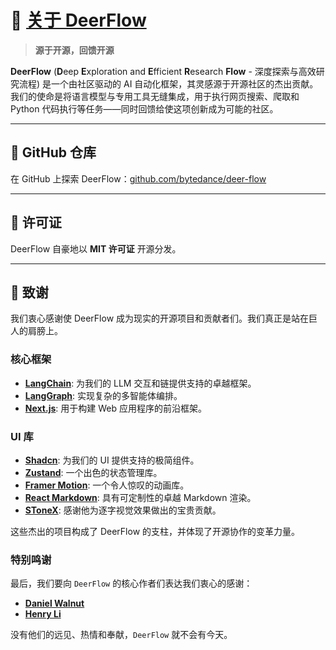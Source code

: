 # 🦌 [关于 DeerFlow](https://github.com/bytedance/deer-flow)

> **源于开源，回馈开源**

**DeerFlow** (**D**eep **E**xploration and **E**fficient **R**esearch **Flow** - 深度探索与高效研究流程) 是一个由社区驱动的 AI 自动化框架，其灵感源于开源社区的杰出贡献。我们的使命是将语言模型与专用工具无缝集成，用于执行网页搜索、爬取和 Python 代码执行等任务——同时回馈给使这项创新成为可能的社区。

---

## 🌟 GitHub 仓库

在 GitHub 上探索 DeerFlow：[github.com/bytedance/deer-flow](https://github.com/bytedance/deer-flow)

---

## 📜 许可证

DeerFlow 自豪地以 **MIT 许可证** 开源分发。

---

## 🙌 致谢

我们衷心感谢使 DeerFlow 成为现实的开源项目和贡献者们。我们真正是站在巨人的肩膀上。

### 核心框架
- **[LangChain](https://github.com/langchain-ai/langchain)**: 为我们的 LLM 交互和链提供支持的卓越框架。
- **[LangGraph](https://github.com/langchain-ai/langgraph)**: 实现复杂的多智能体编排。
- **[Next.js](https://nextjs.org/)**: 用于构建 Web 应用程序的前沿框架。

### UI 库
- **[Shadcn](https://ui.shadcn.com/)**: 为我们的 UI 提供支持的极简组件。
- **[Zustand](https://zustand.docs.pmnd.rs/)**: 一个出色的状态管理库。
- **[Framer Motion](https://www.framer.com/motion/)**: 一个令人惊叹的动画库。
- **[React Markdown](https://www.npmjs.com/package/react-markdown)**: 具有可定制性的卓越 Markdown 渲染。
- **[SToneX](https://github.com/stonexer)**: 感谢他为逐字视觉效果做出的宝贵贡献。

这些杰出的项目构成了 DeerFlow 的支柱，并体现了开源协作的变革力量。

### 特别鸣谢
最后，我们要向 `DeerFlow` 的核心作者们表达我们衷心的感谢：

- **[Daniel Walnut](https://github.com/hetaoBackend/)**
- **[Henry Li](https://github.com/magiccube/)**

没有他们的远见、热情和奉献，`DeerFlow` 就不会有今天。
